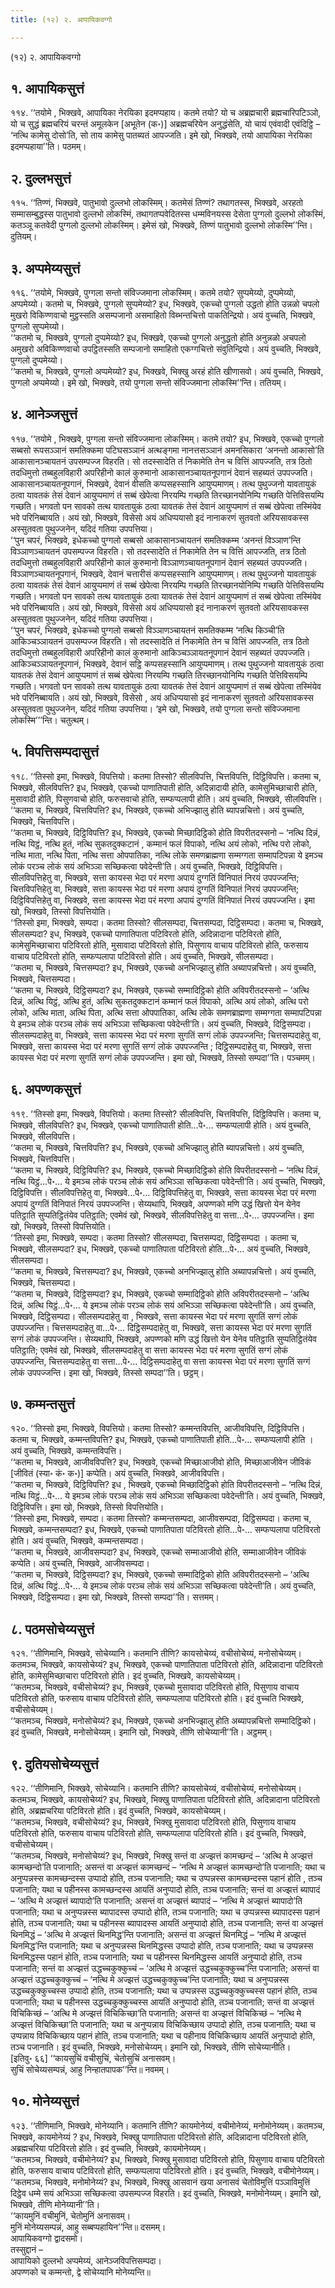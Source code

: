 ```yaml
---
title: (१२) २. आपायिकवग्गो

---
```

(१२) २. आपायिकवग्गो  


## १. आपायिकसुत्तं

११४. ‘‘तयोमे , भिक्खवे, आपायिका नेरयिका इदमप्पहाय। कतमे तयो? यो च अब्रह्मचारी ब्रह्मचारिपटिञ्ञो, यो च सुद्धं ब्रह्मचरियं चरन्तं अमूलकेन [अभूतेन (क॰)] अब्रह्मचरियेन अनुद्धंसेति, यो चायं एवंवादी एवंदिट्ठि – ‘नत्थि कामेसु दोसो’ति, सो ताय कामेसु पातब्यतं आपज्जति। इमे खो, भिक्खवे, तयो आपायिका नेरयिका इदमप्पहाया’’ति। पठमम्।  


## २. दुल्लभसुत्तं

११५. ‘‘तिण्णं, भिक्खवे, पातुभावो दुल्लभो लोकस्मिम्। कतमेसं तिण्णं? तथागतस्स, भिक्खवे, अरहतो सम्मासम्बुद्धस्स पातुभावो दुल्लभो लोकस्मिं, तथागतप्पवेदितस्स धम्मविनयस्स देसेता पुग्गलो दुल्लभो लोकस्मिं, कतञ्ञू कतवेदी पुग्गलो दुल्लभो लोकस्मिम्। इमेसं खो, भिक्खवे, तिण्णं पातुभावो दुल्लभो लोकस्मि’’न्ति। दुतियम्।  


## ३. अप्पमेय्यसुत्तं

११६. ‘‘तयोमे, भिक्खवे, पुग्गला सन्तो संविज्जमाना लोकस्मिम्। कतमे तयो? सुप्पमेय्यो, दुप्पमेय्यो, अप्पमेय्यो। कतमो च, भिक्खवे, पुग्गलो सुप्पमेय्यो? इध, भिक्खवे, एकच्चो पुग्गलो उद्धतो होति उन्नळो चपलो मुखरो विकिण्णवाचो मुट्ठस्सति असम्पजानो असमाहितो विब्भन्तचित्तो पाकतिन्द्रियो। अयं वुच्चति, भिक्खवे, पुग्गलो सुप्पमेय्यो।  
‘‘कतमो च, भिक्खवे, पुग्गलो दुप्पमेय्यो? इध, भिक्खवे, एकच्चो पुग्गलो अनुद्धतो होति अनुन्नळो अचपलो अमुखरो अविकिण्णवाचो उपट्ठितस्सति सम्पजानो समाहितो एकग्गचित्तो संवुतिन्द्रियो। अयं वुच्चति, भिक्खवे, पुग्गलो दुप्पमेय्यो।  
‘‘कतमो च, भिक्खवे, पुग्गलो अप्पमेय्यो? इध, भिक्खवे, भिक्खु अरहं होति खीणासवो। अयं वुच्चति, भिक्खवे, पुग्गलो अप्पमेय्यो। इमे खो, भिक्खवे, तयो पुग्गला सन्तो संविज्जमाना लोकस्मि’’न्ति। ततियम्।  


## ४. आनेञ्जसुत्तं

११७. ‘‘तयोमे , भिक्खवे, पुग्गला सन्तो संविज्जमाना लोकस्मिम्। कतमे तयो? इध, भिक्खवे, एकच्चो पुग्गलो सब्बसो रूपसञ्ञानं समतिक्कमा पटिघसञ्ञानं अत्थङ्गमा नानत्तसञ्ञानं अमनसिकारा ‘अनन्तो आकासो’ति आकासानञ्चायतनं उपसम्पज्ज विहरति। सो तदस्सादेति तं निकामेति तेन च वित्तिं आपज्जति, तत्र ठितो तदधिमुत्तो तब्बहुलविहारी अपरिहीनो कालं कुरुमानो आकासानञ्चायतनूपगानं देवानं सहब्यतं उपपज्जति। आकासानञ्चायतनूपगानं, भिक्खवे, देवानं वीसति कप्पसहस्सानि आयुप्पमाणम्। तत्थ पुथुज्जनो यावतायुकं ठत्वा यावतकं तेसं देवानं आयुप्पमाणं तं सब्बं खेपेत्वा निरयम्पि गच्छति तिरच्छानयोनिम्पि गच्छति पेत्तिविसयम्पि गच्छति। भगवतो पन सावको तत्थ यावतायुकं ठत्वा यावतकं तेसं देवानं आयुप्पमाणं तं सब्बं खेपेत्वा तस्मिंयेव भवे परिनिब्बायति। अयं खो, भिक्खवे, विसेसो अयं अधिप्पयासो इदं नानाकरणं सुतवतो अरियसावकस्स अस्सुतवता पुथुज्जनेन, यदिदं गतिया उपपत्तिया।  
‘‘पुन चपरं, भिक्खवे, इधेकच्चो पुग्गलो सब्बसो आकासानञ्चायतनं समतिक्कम्म ‘अनन्तं विञ्ञाण’न्ति विञ्ञाणञ्चायतनं उपसम्पज्ज विहरति। सो तदस्सादेति तं निकामेति तेन च वित्तिं आपज्जति, तत्र ठितो तदधिमुत्तो तब्बहुलविहारी अपरिहीनो कालं कुरुमानो विञ्ञाणञ्चायतनूपगानं देवानं सहब्यतं उपपज्जति। विञ्ञाणञ्चायतनूपगानं, भिक्खवे, देवानं चत्तारीसं कप्पसहस्सानि आयुप्पमाणम्। तत्थ पुथुज्जनो यावतायुकं ठत्वा यावतकं तेसं देवानं आयुप्पमाणं तं सब्बं खेपेत्वा निरयम्पि गच्छति तिरच्छानयोनिम्पि गच्छति पेत्तिविसयम्पि गच्छति। भगवतो पन सावको तत्थ यावतायुकं ठत्वा यावतकं तेसं देवानं आयुप्पमाणं तं सब्बं खेपेत्वा तस्मिंयेव भवे परिनिब्बायति। अयं खो, भिक्खवे, विसेसो अयं अधिप्पयासो इदं नानाकरणं सुतवतो अरियसावकस्स अस्सुतवता पुथुज्जनेन, यदिदं गतिया उपपत्तिया।  
‘‘पुन चपरं, भिक्खवे, इधेकच्चो पुग्गलो सब्बसो विञ्ञाणञ्चायतनं समतिक्कम्म ‘नत्थि किञ्ची’ति आकिञ्चञ्ञायतनं उपसम्पज्ज विहरति। सो तदस्सादेति तं निकामेति तेन च वित्तिं आपज्जति, तत्र ठितो तदधिमुत्तो तब्बहुलविहारी अपरिहीनो कालं कुरुमानो आकिञ्चञ्ञायतनूपगानं देवानं सहब्यतं उपपज्जति। आकिञ्चञ्ञायतनूपगानं, भिक्खवे, देवानं सट्ठि कप्पसहस्सानि आयुप्पमाणम्। तत्थ पुथुज्जनो यावतायुकं ठत्वा यावतकं तेसं देवानं आयुप्पमाणं तं सब्बं खेपेत्वा निरयम्पि गच्छति तिरच्छानयोनिम्पि गच्छति पेत्तिविसयम्पि गच्छति। भगवतो पन सावको तत्थ यावतायुकं ठत्वा यावतकं तेसं देवानं आयुप्पमाणं तं सब्बं खेपेत्वा तस्मिंयेव भवे परिनिब्बायति। अयं खो, भिक्खवे, विसेसो , अयं अधिप्पयासो इदं नानाकरणं सुतवतो अरियसावकस्स अस्सुतवता पुथुज्जनेन, यदिदं गतिया उपपत्तिया। ‘इमे खो, भिक्खवे, तयो पुग्गला सन्तो संविज्जमाना लोकस्मि’’’न्ति। चतुत्थम्।  


## ५. विपत्तिसम्पदासुत्तं

११८. ‘‘तिस्सो इमा, भिक्खवे, विपत्तियो। कतमा तिस्सो? सीलविपत्ति, चित्तविपत्ति, दिट्ठिविपत्ति। कतमा च, भिक्खवे, सीलविपत्ति? इध, भिक्खवे, एकच्चो पाणातिपाती होति, अदिन्नादायी होति, कामेसुमिच्छाचारी होति, मुसावादी होति, पिसुणवाचो होति, फरुसवाचो होति, सम्फप्पलापी होति। अयं वुच्चति, भिक्खवे, सीलविपत्ति।  
‘‘कतमा च, भिक्खवे, चित्तविपत्ति? इध, भिक्खवे, एकच्चो अभिज्झालु होति ब्यापन्नचित्तो। अयं वुच्चति, भिक्खवे, चित्तविपत्ति।  
‘‘कतमा च, भिक्खवे, दिट्ठिविपत्ति? इध, भिक्खवे, एकच्चो मिच्छादिट्ठिको होति विपरीतदस्सनो – ‘नत्थि दिन्नं, नत्थि यिट्ठं, नत्थि हुतं, नत्थि सुकतदुक्कटानं , कम्मानं फलं विपाको, नत्थि अयं लोको, नत्थि परो लोको, नत्थि माता, नत्थि पिता, नत्थि सत्ता ओपपातिका, नत्थि लोके समणब्राह्मणा सम्मग्गता सम्मापटिपन्ना ये इमञ्च लोकं परञ्च लोकं सयं अभिञ्ञा सच्छिकत्वा पवेदेन्ती’ति। अयं वुच्चति, भिक्खवे, दिट्ठिविपत्ति। सीलविपत्तिहेतु वा, भिक्खवे, सत्ता कायस्स भेदा परं मरणा अपायं दुग्गतिं विनिपातं निरयं उपपज्जन्ति; चित्तविपत्तिहेतु वा, भिक्खवे, सत्ता कायस्स भेदा परं मरणा अपायं दुग्गतिं विनिपातं निरयं उपपज्जन्ति; दिट्ठिविपत्तिहेतु वा, भिक्खवे, सत्ता कायस्स भेदा परं मरणा अपायं दुग्गतिं विनिपातं निरयं उपपज्जन्ति। इमा खो, भिक्खवे, तिस्सो विपत्तियोति।  
‘‘तिस्सो इमा, भिक्खवे, सम्पदा। कतमा तिस्सो? सीलसम्पदा, चित्तसम्पदा, दिट्ठिसम्पदा। कतमा च, भिक्खवे, सीलसम्पदा? इध, भिक्खवे, एकच्चो पाणातिपाता पटिविरतो होति, अदिन्नादाना पटिविरतो होति, कामेसुमिच्छाचारा पटिविरतो होति, मुसावादा पटिविरतो होति, पिसुणाय वाचाय पटिविरतो होति, फरुसाय वाचाय पटिविरतो होति, सम्फप्पलापा पटिविरतो होति। अयं वुच्चति, भिक्खवे, सीलसम्पदा।  
‘‘कतमा च, भिक्खवे, चित्तसम्पदा? इध, भिक्खवे, एकच्चो अनभिज्झालु होति अब्यापन्नचित्तो। अयं वुच्चति, भिक्खवे, चित्तसम्पदा।  
‘‘कतमा च, भिक्खवे, दिट्ठिसम्पदा? इध, भिक्खवे, एकच्चो सम्मादिट्ठिको होति अविपरीतदस्सनो – ‘अत्थि दिन्नं, अत्थि यिट्ठं, अत्थि हुतं, अत्थि सुकतदुक्कटानं कम्मानं फलं विपाको, अत्थि अयं लोको, अत्थि परो लोको, अत्थि माता, अत्थि पिता, अत्थि सत्ता ओपपातिका, अत्थि लोके समणब्राह्मणा सम्मग्गता सम्मापटिपन्ना ये इमञ्च लोकं परञ्च लोकं सयं अभिञ्ञा सच्छिकत्वा पवेदेन्ती’ति। अयं वुच्चति, भिक्खवे, दिट्ठिसम्पदा। सीलसम्पदाहेतु वा, भिक्खवे, सत्ता कायस्स भेदा परं मरणा सुगतिं सग्गं लोकं उपपज्जन्ति; चित्तसम्पदाहेतु वा, भिक्खवे, सत्ता कायस्स भेदा परं मरणा सुगतिं सग्गं लोकं उपपज्जन्ति ; दिट्ठिसम्पदाहेतु वा, भिक्खवे, सत्ता कायस्स भेदा परं मरणा सुगतिं सग्गं लोकं उपपज्जन्ति। इमा खो, भिक्खवे, तिस्सो सम्पदा’’ति। पञ्चमम्।  


## ६. अपण्णकसुत्तं

११९. ‘‘तिस्सो इमा, भिक्खवे, विपत्तियो। कतमा तिस्सो? सीलविपत्ति, चित्तविपत्ति, दिट्ठिविपत्ति। कतमा च, भिक्खवे, सीलविपत्ति? इध, भिक्खवे, एकच्चो पाणातिपाती होति…पे॰… सम्फप्पलापी होति। अयं वुच्चति, भिक्खवे, सीलविपत्ति।  
‘‘कतमा च, भिक्खवे, चित्तविपत्ति? इध, भिक्खवे, एकच्चो अभिज्झालु होति ब्यापन्नचित्तो। अयं वुच्चति, भिक्खवे, चित्तविपत्ति।  
‘‘कतमा च, भिक्खवे, दिट्ठिविपत्ति? इध, भिक्खवे, एकच्चो मिच्छादिट्ठिको होति विपरीतदस्सनो – ‘नत्थि दिन्नं, नत्थि यिट्ठं…पे॰… ये इमञ्च लोकं परञ्च लोकं सयं अभिञ्ञा सच्छिकत्वा पवेदेन्ती’ति। अयं वुच्चति, भिक्खवे, दिट्ठिविपत्ति। सीलविपत्तिहेतु वा, भिक्खवे…पे॰… दिट्ठिविपत्तिहेतु वा, भिक्खवे, सत्ता कायस्स भेदा परं मरणा अपायं दुग्गतिं विनिपातं निरयं उपपज्जन्ति। सेय्यथापि, भिक्खवे, अपण्णको मणि उद्धं खित्तो येन येनेव पतिट्ठाति सुप्पतिट्ठितंयेव पतिट्ठाति; एवमेवं खो, भिक्खवे, सीलविपत्तिहेतु वा सत्ता…पे॰… उपपज्जन्ति। इमा खो, भिक्खवे, तिस्सो विपत्तियोति।  
‘‘तिस्सो इमा, भिक्खवे, सम्पदा। कतमा तिस्सो? सीलसम्पदा, चित्तसम्पदा, दिट्ठिसम्पदा । कतमा च, भिक्खवे, सीलसम्पदा? इध, भिक्खवे, एकच्चो पाणातिपाता पटिविरतो होति…पे॰… अयं वुच्चति, भिक्खवे, सीलसम्पदा।  
‘‘कतमा च, भिक्खवे, चित्तसम्पदा? इध, भिक्खवे, एकच्चो अनभिज्झालु होति अब्यापन्नचित्तो। अयं वुच्चति, भिक्खवे, चित्तसम्पदा।  
‘‘कतमा च, भिक्खवे, दिट्ठिसम्पदा? इध, भिक्खवे, एकच्चो सम्मादिट्ठिको होति अविपरीतदस्सनो – ‘अत्थि दिन्नं, अत्थि यिट्ठं…पे॰… ये इमञ्च लोकं परञ्च लोकं सयं अभिञ्ञा सच्छिकत्वा पवेदेन्ती’ति। अयं वुच्चति, भिक्खवे, दिट्ठिसम्पदा। सीलसम्पदाहेतु वा , भिक्खवे, सत्ता कायस्स भेदा परं मरणा सुगतिं सग्गं लोकं उपपज्जन्ति। चित्तसम्पदाहेतु वा…पे॰… दिट्ठिसम्पदाहेतु वा, भिक्खवे, सत्ता कायस्स भेदा परं मरणा सुगतिं सग्गं लोकं उपपज्जन्ति। सेय्यथापि, भिक्खवे, अपण्णको मणि उद्धं खित्तो येन येनेव पतिट्ठाति सुप्पतिट्ठितंयेव पतिट्ठाति; एवमेवं खो, भिक्खवे, सीलसम्पदाहेतु वा सत्ता कायस्स भेदा परं मरणा सुगतिं सग्गं लोकं उपपज्जन्ति, चित्तसम्पदाहेतु वा सत्ता…पे॰… दिट्ठिसम्पदाहेतु वा सत्ता कायस्स भेदा परं मरणा सुगतिं सग्गं लोकं उपपज्जन्ति। इमा खो, भिक्खवे, तिस्सो सम्पदा’’ति। छट्ठम्।  


## ७. कम्मन्तसुत्तं

१२०. ‘‘तिस्सो इमा, भिक्खवे, विपत्तियो। कतमा तिस्सो? कम्मन्तविपत्ति, आजीवविपत्ति, दिट्ठिविपत्ति। कतमा च, भिक्खवे, कम्मन्तविपत्ति? इध, भिक्खवे, एकच्चो पाणातिपाती होति…पे॰… सम्फप्पलापी होति । अयं वुच्चति, भिक्खवे, कम्मन्तविपत्ति।  
‘‘कतमा च, भिक्खवे, आजीवविपत्ति? इध, भिक्खवे, एकच्चो मिच्छाआजीवो होति, मिच्छाआजीवेन जीविकं [जीवितं (स्या॰ कं॰ क॰)] कप्पेति। अयं वुच्चति, भिक्खवे, आजीवविपत्ति।  
‘‘कतमा च, भिक्खवे, दिट्ठिविपत्ति? इध , भिक्खवे, एकच्चो मिच्छादिट्ठिको होति विपरीतदस्सनो – ‘नत्थि दिन्नं, नत्थि यिट्ठं…पे॰… ये इमञ्च लोकं परञ्च लोकं सयं अभिञ्ञा सच्छिकत्वा पवेदेन्ती’ति। अयं वुच्चति, भिक्खवे, दिट्ठिविपत्ति। इमा खो, भिक्खवे, तिस्सो विपत्तियोति।  
‘‘तिस्सो इमा, भिक्खवे, सम्पदा। कतमा तिस्सो? कम्मन्तसम्पदा, आजीवसम्पदा, दिट्ठिसम्पदा। कतमा च, भिक्खवे, कम्मन्तसम्पदा? इध, भिक्खवे, एकच्चो पाणातिपाता पटिविरतो होति…पे॰… सम्फप्पलापा पटिविरतो होति। अयं वुच्चति, भिक्खवे, कम्मन्तसम्पदा।  
‘‘कतमा च, भिक्खवे, आजीवसम्पदा? इध, भिक्खवे, एकच्चो सम्माआजीवो होति, सम्माआजीवेन जीविकं कप्पेति। अयं वुच्चति, भिक्खवे, आजीवसम्पदा।  
‘‘कतमा च, भिक्खवे, दिट्ठिसम्पदा? इध, भिक्खवे, एकच्चो सम्मादिट्ठिको होति अविपरीतदस्सनो – ‘अत्थि दिन्नं, अत्थि यिट्ठं…पे॰… ये इमञ्च लोकं परञ्च लोकं सयं अभिञ्ञा सच्छिकत्वा पवेदेन्ती’ति। अयं वुच्चति, भिक्खवे, दिट्ठिसम्पदा। इमा खो, भिक्खवे, तिस्सो सम्पदा’’ति। सत्तमम्।  


## ८. पठमसोचेय्यसुत्तं

१२१. ‘‘तीणिमानि, भिक्खवे, सोचेय्यानि। कतमानि तीणि? कायसोचेय्यं, वचीसोचेय्यं, मनोसोचेय्यम्। कतमञ्च, भिक्खवे, कायसोचेय्यं? इध, भिक्खवे, एकच्चो पाणातिपाता पटिविरतो होति, अदिन्नादाना पटिविरतो होति, कामेसुमिच्छाचारा पटिविरतो होति। इदं वुच्चति, भिक्खवे, कायसोचेय्यम्।  
‘‘कतमञ्च, भिक्खवे, वचीसोचेय्यं? इध, भिक्खवे, एकच्चो मुसावादा पटिविरतो होति, पिसुणाय वाचाय पटिविरतो होति, फरुसाय वाचाय पटिविरतो होति, सम्फप्पलापा पटिविरतो होति। इदं वुच्चति भिक्खवे, वचीसोचेय्यम्।  
‘‘कतमञ्च, भिक्खवे, मनोसोचेय्यं? इध, भिक्खवे, एकच्चो अनभिज्झालु होति अब्यापन्नचित्तो सम्मादिट्ठिको। इदं वुच्चति, भिक्खवे, मनोसोचेय्यम्। इमानि खो, भिक्खवे, तीणि सोचेय्यानी’’ति। अट्ठमम्।  


## ९. दुतियसोचेय्यसुत्तं

१२२. ‘‘तीणिमानि, भिक्खवे, सोचेय्यानि। कतमानि तीणि? कायसोचेय्यं, वचीसोचेय्यं, मनोसोचेय्यम्। कतमञ्च, भिक्खवे, कायसोचेय्यं? इध, भिक्खवे, भिक्खु पाणातिपाता पटिविरतो होति, अदिन्नादाना पटिविरतो होति, अब्रह्मचरिया पटिविरतो होति। इदं वुच्चति, भिक्खवे, कायसोचेय्यम्।  
‘‘कतमञ्च, भिक्खवे, वचीसोचेय्यं? इध, भिक्खवे, भिक्खु मुसावादा पटिविरतो होति, पिसुणाय वाचाय पटिविरतो होति, फरुसाय वाचाय पटिविरतो होति, सम्फप्पलापा पटिविरतो होति। इदं वुच्चति, भिक्खवे, वचीसोचेय्यम्।  
‘‘कतमञ्च, भिक्खवे, मनोसोचेय्यं? इध, भिक्खवे, भिक्खु सन्तं वा अज्झत्तं कामच्छन्दं – ‘अत्थि मे अज्झत्तं कामच्छन्दो’ति पजानाति; असन्तं वा अज्झत्तं कामच्छन्दं – ‘नत्थि मे अज्झत्तं कामच्छन्दो’ति पजानाति; यथा च अनुप्पन्नस्स कामच्छन्दस्स उप्पादो होति, तञ्च पजानाति; यथा च उप्पन्नस्स कामच्छन्दस्स पहानं होति , तञ्च पजानाति; यथा च पहीनस्स कामच्छन्दस्स आयतिं अनुप्पादो होति, तञ्च पजानाति; सन्तं वा अज्झत्तं ब्यापादं – ‘अत्थि मे अज्झत्तं ब्यापादो’ति पजानाति; असन्तं वा अज्झत्तं ब्यापादं – ‘नत्थि मे अज्झत्तं ब्यापादो’ति पजानाति; यथा च अनुप्पन्नस्स ब्यापादस्स उप्पादो होति, तञ्च पजानाति; यथा च उप्पन्नस्स ब्यापादस्स पहानं होति, तञ्च पजानाति; यथा च पहीनस्स ब्यापादस्स आयतिं अनुप्पादो होति, तञ्च पजानाति; सन्तं वा अज्झत्तं थिनमिद्धं – ‘अत्थि मे अज्झत्तं थिनमिद्ध’न्ति पजानाति; असन्तं वा अज्झत्तं थिनमिद्धं – ‘नत्थि मे अज्झत्तं थिनमिद्ध’न्ति पजानाति; यथा च अनुप्पन्नस्स थिनमिद्धस्स उप्पादो होति, तञ्च पजानाति; यथा च उप्पन्नस्स थिनमिद्धस्स पहानं होति, तञ्च पजानाति; यथा च पहीनस्स थिनमिद्धस्स आयतिं अनुप्पादो होति, तञ्च पजानाति; सन्तं वा अज्झत्तं उद्धच्चकुक्कुच्चं – ‘अत्थि मे अज्झत्तं उद्धच्चकुक्कुच्च’न्ति पजानाति; असन्तं वा अज्झत्तं उद्धच्चकुक्कुच्चं – ‘नत्थि मे अज्झत्तं उद्धच्चकुक्कुच्च’न्ति पजानाति; यथा च अनुप्पन्नस्स उद्धच्चकुक्कुच्चस्स उप्पादो होति, तञ्च पजानाति; यथा च उप्पन्नस्स उद्धच्चकुक्कुच्चस्स पहानं होति, तञ्च पजानाति; यथा च पहीनस्स उद्धच्चकुक्कुच्चस्स आयतिं अनुप्पादो होति, तञ्च पजानाति; सन्तं वा अज्झत्तं विचिकिच्छं – ‘अत्थि मे अज्झत्तं विचिकिच्छा’ति पजानाति; असन्तं वा अज्झत्तं विचिकिच्छं – ‘नत्थि मे अज्झत्तं विचिकिच्छा’ति पजानाति; यथा च अनुप्पन्नाय विचिकिच्छाय उप्पादो होति, तञ्च पजानाति; यथा च उप्पन्नाय विचिकिच्छाय पहानं होति, तञ्च पजानाति; यथा च पहीनाय विचिकिच्छाय आयतिं अनुप्पादो होति, तञ्च पजानाति। इदं वुच्चति, भिक्खवे, मनोसोचेय्यम्। इमानि खो, भिक्खवे, तीणि सोचेय्यानीति।  
[इतिवु॰ ६६] ‘‘कायसुचिं वचीसुचिं, चेतोसुचिं अनासवम्।  
सुचिं सोचेय्यसम्पन्नं, आहु निन्हातपापक’’न्ति॥ नवमम्।  


## १०. मोनेय्यसुत्तं

१२३. ‘‘तीणिमानि, भिक्खवे, मोनेय्यानि। कतमानि तीणि? कायमोनेय्यं, वचीमोनेय्यं, मनोमोनेय्यम्। कतमञ्च, भिक्खवे, कायमोनेय्यं ? इध, भिक्खवे, भिक्खु पाणातिपाता पटिविरतो होति, अदिन्नादाना पटिविरतो होति, अब्रह्मचरिया पटिविरतो होति। इदं वुच्चति, भिक्खवे, कायमोनेय्यम्।  
‘‘कतमञ्च, भिक्खवे, वचीमोनेय्यं? इध, भिक्खवे, भिक्खु मुसावादा पटिविरतो होति, पिसुणाय वाचाय पटिविरतो होति, फरुसाय वाचाय पटिविरतो होति, सम्फप्पलापा पटिविरतो होति। इदं वुच्चति, भिक्खवे, वचीमोनेय्यम्।  
‘‘कतमञ्च, भिक्खवे, मनोमोनेय्यं? इध, भिक्खवे, भिक्खु आसवानं खया अनासवं चेतोविमुत्तिं पञ्ञाविमुत्तिं दिट्ठेव धम्मे सयं अभिञ्ञा सच्छिकत्वा उपसम्पज्ज विहरति। इदं वुच्चति, भिक्खवे, मनोमोनेय्यम्। इमानि खो, भिक्खवे, तीणि मोनेय्यानी’’ति।  
‘‘कायमुनिं वचीमुनिं, चेतोमुनिं अनासवम्।  
मुनिं मोनेय्यसम्पन्नं, आहु सब्बप्पहायिन’’न्ति॥ दसमम्।  
आपायिकवग्गो द्वादसमो।  
तस्सुद्दानं –  
आपायिको दुल्लभो अप्पमेय्यं, आनेञ्जविपत्तिसम्पदा।  
अपण्णको च कम्मन्तो, द्वे सोचेय्यानि मोनेय्यन्ति॥  